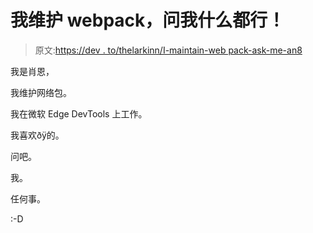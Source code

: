 # 我维护 webpack，问我什么都行！

> 原文:[https://dev . to/thelarkinn/I-maintain-web pack-ask-me-an8](https://dev.to/thelarkinn/i-maintain-webpack-ask-me-anything-an8)

我是肖恩，

我维护网络包。

我在微软 Edge DevTools 上工作。

我喜欢ðÿ的。

问吧。

我。

任何事。

:-D